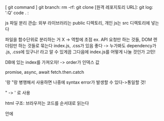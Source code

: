 [ git command ]
git branch: 
rm -rf:
git clone [원격 레포지토리 URL]:
git log: ':Q'
code . :

js 파일 분리 관습: 외부 라이브러리는 public 디렉토리, 개인 js는 src 디렉토리에 넣는다

파일을 함수단위로 분리하는 거 X -> 역할에 초점 ex. API 요청만 하는 것들, DOM 렌더링만 하는 것들로 묶는다
index.js, .css가 있음 좋다 -> 누가봐도 dependency가 .js, .css에 있구나! 라고 알 수 있게끔
그다음에 index.js를 어떻게 나눌 것인가 고민!

DB에 있는 index를 가져오자! -> order가 인덱스 값

promise, async, await
fetch.then.catch

'랑 "랑 병행해서 사용하면 나중에 syntax error가 발생할 수 있다->통일할 것!

\" -> ' 로 사용

html 구조: 브라우저는 코드를 순서대로 읽는다
<body>안에 <script> 넣기 지양 -> 넣을거면 그 이유를 정확히 설명할 것
<script>가 들어갈 수 있는 곳: (1) <body>가 끝나기 직전 (2) <head> 안 (3) <body> 끝나고 난 후
-> 언제 <script>가 바인딩 되는지에 따라 다음과 같은 3가지 형태로 사용된다
*** <script>가 바인딩이 언제 되는가? 가 key point

다음 시간까지 해야할 것) 
1. getList.js 를 ex.js 형태로 변환하기
2. [동영상 강의1](https://youtu.be/wcsVjmHrUQg)
3. [동영상 강의2](https://youtu.be/tJieVCgGzhs)
4. 환경변수와 앨리어스에 대해 알아오기
5. Array and object destructing(배열 및 객체 비구조화) 문법
